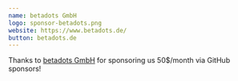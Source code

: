 ```yaml
---
name: betadots GmbH
logo: sponsor-betadots.png
website: https://www.betadots.de/
button: betadots.de
---
```

Thanks to [betadots GmbH](https://www.betadots.de/) for sponsoring us 50$/month via GitHub sponsors!
